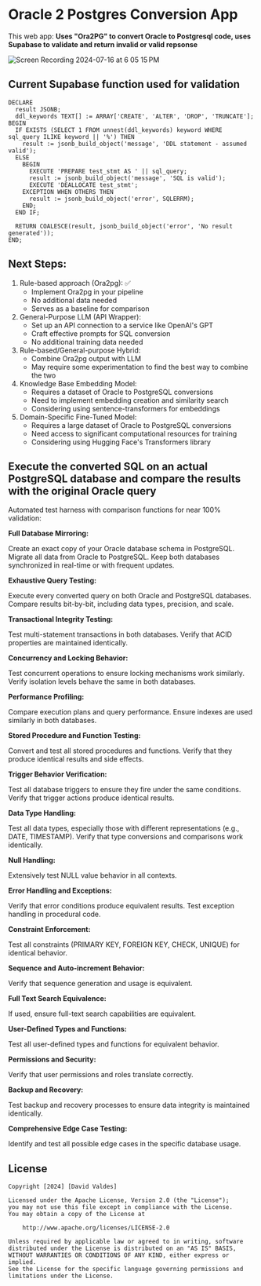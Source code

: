 # Oracle 2 Postgres Conversion App

This web app: **Uses "Ora2PG" to convert Oracle to Postgresql code, uses Supabase to validate and return invalid or valid repsonse**


![Screen Recording 2024-07-16 at 6 05 15 PM](https://github.com/user-attachments/assets/59ac8497-78ba-44c3-a02c-f5d43a42df81)



## Current Supabase function used for validation

```
DECLARE
  result JSONB;
  ddl_keywords TEXT[] := ARRAY['CREATE', 'ALTER', 'DROP', 'TRUNCATE'];
BEGIN
  IF EXISTS (SELECT 1 FROM unnest(ddl_keywords) keyword WHERE sql_query ILIKE keyword || '%') THEN
    result := jsonb_build_object('message', 'DDL statement - assumed valid');
  ELSE
    BEGIN
      EXECUTE 'PREPARE test_stmt AS ' || sql_query;
      result := jsonb_build_object('message', 'SQL is valid');
      EXECUTE 'DEALLOCATE test_stmt';
    EXCEPTION WHEN OTHERS THEN
      result := jsonb_build_object('error', SQLERRM);
    END;
  END IF;

  RETURN COALESCE(result, jsonb_build_object('error', 'No result generated'));
END;

```

## Next Steps:

1. Rule-based approach (Ora2pg): ✅
    * Implement Ora2pg in your pipeline
    * No additional data needed
    * Serves as a baseline for comparison
2. General-Purpose LLM (API Wrapper):
    * Set up an API connection to a service like OpenAI's GPT
    * Craft effective prompts for SQL conversion
    * No additional training data needed
3. Rule-based/General-purpose Hybrid:
    * Combine Ora2pg output with LLM 
    * May require some experimentation to find the best way to combine the two
4. Knowledge Base Embedding Model:
    * Requires a dataset of Oracle to PostgreSQL conversions
    * Need to implement embedding creation and similarity search
    * Considering using sentence-transformers for embeddings
5. Domain-Specific Fine-Tuned Model:
    * Requires a large dataset of Oracle to PostgreSQL conversions
    * Need access to significant computational resources for training
    * Considering using Hugging Face's Transformers library 



## Execute the converted SQL on an actual PostgreSQL database and compare the results with the original Oracle query
 
Automated test harness with comparison functions for near 100% validation:

**Full Database Mirroring:**

Create an exact copy of your Oracle database schema in PostgreSQL.
Migrate all data from Oracle to PostgreSQL.
Keep both databases synchronized in real-time or with frequent updates.


**Exhaustive Query Testing:**

Execute every converted query on both Oracle and PostgreSQL databases.
Compare results bit-by-bit, including data types, precision, and scale.


**Transactional Integrity Testing:**

Test multi-statement transactions in both databases.
Verify that ACID properties are maintained identically.


**Concurrency and Locking Behavior:**

Test concurrent operations to ensure locking mechanisms work similarly.
Verify isolation levels behave the same in both databases.


**Performance Profiling:**

Compare execution plans and query performance.
Ensure indexes are used similarly in both databases.


**Stored Procedure and Function Testing:**

Convert and test all stored procedures and functions.
Verify that they produce identical results and side effects.


**Trigger Behavior Verification:**

Test all database triggers to ensure they fire under the same conditions.
Verify that trigger actions produce identical results.


**Data Type Handling:**

Test all data types, especially those with different representations (e.g., DATE, TIMESTAMP).
Verify that type conversions and comparisons work identically.


**Null Handling:**

Extensively test NULL value behavior in all contexts.


**Error Handling and Exceptions:**

Verify that error conditions produce equivalent results.
Test exception handling in procedural code.


**Constraint Enforcement:**

Test all constraints (PRIMARY KEY, FOREIGN KEY, CHECK, UNIQUE) for identical behavior.


**Sequence and Auto-increment Behavior:**

Verify that sequence generation and usage is equivalent.


**Full Text Search Equivalence:**

If used, ensure full-text search capabilities are equivalent.


**User-Defined Types and Functions:**

Test all user-defined types and functions for equivalent behavior.


**Permissions and Security:**

Verify that user permissions and roles translate correctly.


**Backup and Recovery:**

Test backup and recovery processes to ensure data integrity is maintained identically.


**Comprehensive Edge Case Testing:**

Identify and test all possible edge cases in the specific database usage.


## License

    Copyright [2024] [David Valdes]

    Licensed under the Apache License, Version 2.0 (the "License");
    you may not use this file except in compliance with the License.
    You may obtain a copy of the License at

        http://www.apache.org/licenses/LICENSE-2.0

    Unless required by applicable law or agreed to in writing, software
    distributed under the License is distributed on an "AS IS" BASIS,
    WITHOUT WARRANTIES OR CONDITIONS OF ANY KIND, either express or implied.
    See the License for the specific language governing permissions and
    limitations under the License.
